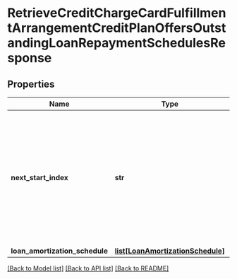 # RetrieveCreditChargeCardFulfillmentArrangementCreditPlanOffersOutstandingLoanRepaymentSchedulesResponse

## Properties
Name | Type | Description | Notes
------------ | ------------- | ------------- | -------------
**next_start_index** | **str** | The next start index that indicates the next set of records to be fetched, if there are available. Typically, this value should be populated if the first response has the value of nextStartIndex. | [optional] 
**loan_amortization_schedule** | [**list[LoanAmortizationSchedule]**](LoanAmortizationSchedule.md) |  | [optional] 

[[Back to Model list]](../README.md#documentation-for-models) [[Back to API list]](../README.md#documentation-for-api-endpoints) [[Back to README]](../README.md)

